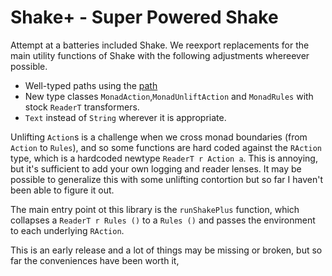 # Shake+ - Super Powered Shake

Attempt at a batteries included Shake. We reexport replacements for the main
utility functions of Shake with the following adjustments whereever possible.

* Well-typed paths using the [path](https://hackage.haskell.org/package/path)
* New type classes `MonadAction`,`MonadUnliftAction` and `MonadRules` with
  stock `ReaderT` transformers.
* `Text` instead of `String` wherever it is appropriate.

Unlifting `Action`s is a challenge when we cross monad boundaries (from
`Action` to `Rules`), and so some functions are hard coded against the
`RAction` type, which is a hardcoded newtype `ReaderT r Action a`. This is
annoying, but it's sufficient to add your own logging and reader lenses.  It
may be possible to generalize this with some unlifting contortion but so far I
haven't been able to figure it out.

The main entry point ot this library is the `runShakePlus` function, which
collapses a `ReaderT r Rules ()` to a `Rules ()` and passes the environment to
each underlying `RAction`.

This is an early release and a lot of things may be missing or broken, but so
far the conveniences have been worth it,

